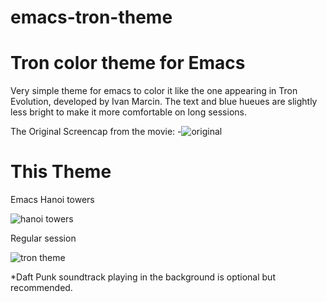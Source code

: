 emacs-tron-theme
================

Tron color theme for Emacs
================

Very simple theme for emacs to color it like the one appearing in Tron Evolution, developed by Ivan Marcin.
The text and blue hueues are slightly less bright to make it more comfortable on long sessions.

The Original Screencap from the movie:
  -![original](http://i.imgur.com/DTrz2.jpg)

This Theme
================


  Emacs Hanoi towers
  
  ![hanoi towers](http://i.imgur.com/43SkJ.png)


  Regular session
  
  
  ![tron theme](http://i.imgur.com/EMtej.png)


*Daft Punk soundtrack playing in the background is optional but recommended.